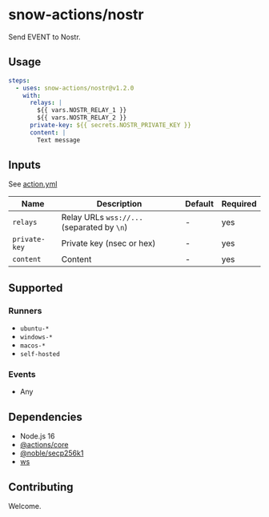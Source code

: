 # snow-actions/nostr

Send EVENT to Nostr.

## Usage

```yml
steps:
  - uses: snow-actions/nostr@v1.2.0
    with:
      relays: |
        ${{ vars.NOSTR_RELAY_1 }}
        ${{ vars.NOSTR_RELAY_2 }}
      private-key: ${{ secrets.NOSTR_PRIVATE_KEY }}
      content: |
        Text message
```

## Inputs

See [action.yml](action.yml)

| Name | Description | Default | Required |
| - | - | - | - |
| `relays` | Relay URLs `wss://...` (separated by `\n`) | - | yes |
| `private-key` | Private key (nsec or hex) | - | yes |
| `content` | Content | - | yes |

## Supported

### Runners

- `ubuntu-*`
- `windows-*`
- `macos-*`
- `self-hosted`

### Events

- Any

## Dependencies

- Node.js 16
- [@actions/core](https://www.npmjs.com/package/@actions/core)
- [@noble/secp256k1](https://www.npmjs.com/package/@noble/secp256k1)
- [ws](https://www.npmjs.com/package/ws)

## Contributing

Welcome.
